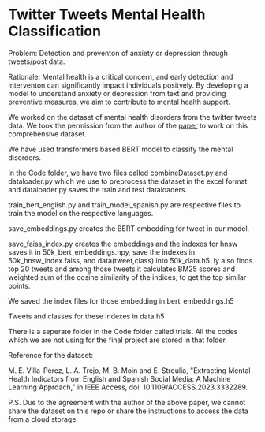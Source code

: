 # Twitter Tweets Mental Health Classification

Problem: Detection and preventon of anxiety or depression through tweets/post data.

Rationale: Mental health is a critical concern, and early detection and interventon can
significantly impact individuals positvely. By developing a model to understand anxiety or
depression from text and providing preventive measures, we aim to contribute to mental health
support.

We worked on the dataset of mental health disorders from the twitter tweets data. We took the permission from the author of the [paper](https://ieeexplore.ieee.org/document/10315126) to work on this comprehensive dataset.

We have used transformers based BERT model to classify the mental disorders.

In the Code folder, we have two files called combineDataset.py and dataloader.py which we use to preprocess the dataset in the excel format and dataloader.py saves the train and test dataloaders. 

train_bert_english.py and train_model_spanish.py are respective files to train the model on the respective languages.

save_embeddings.py creates the BERT embedding for tweet in our model.

save_faiss_index.py creates the embeddings and the indexes for hnsw saves it in 50k_bert_embeddings.npy, save the indexes in 50k_hnsw_index.faiss, and data(tweet,class) into 50k_data.h5. Iy also finds top 20 tweets and among those tweets it calculates BM25 scores and weighted sum of the cosine similarity of the indices, to get the top similar points.

We saved the index files for those embedding in bert_embeddings.h5

Tweets and classes for these indexes in data.h5

There is a seperate folder in the Code folder called trials. All the codes which we are not using for the final project are stored in that folder.




Reference for the dataset:

M. E. Villa-Pérez, L. A. Trejo, M. B. Moin and E. Stroulia, "Extracting Mental Health Indicators from English and Spanish Social Media: A Machine Learning Approach," in IEEE Access, doi: 10.1109/ACCESS.2023.3332289.


P.S. Due to the agreement with the author of the above paper, we cannot share the dataset on this repo or share the instructions to access the data from a cloud storage.




